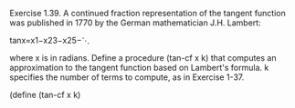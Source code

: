 Exercise 1.39. A continued fraction representation of the tangent function was published in 1770 by the German mathematician J.H. Lambert:

tanx=x1−x23−x25−⋱

where x is in radians. Define a procedure (tan-cf x k) that computes an approximation to the tangent function based on Lambert's formula. k specifies the number of terms to compute, as in Exercise 1-37.

(define (tan-cf x k)
